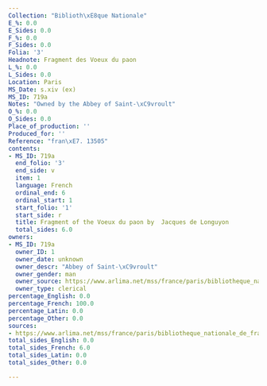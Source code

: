 ```yaml
---
Collection: "Biblioth\xE8que Nationale"
E_%: 0.0
E_Sides: 0.0
F_%: 0.0
F_Sides: 0.0
Folia: '3'
Headnote: Fragment des Voeux du paon
L_%: 0.0
L_Sides: 0.0
Location: Paris
MS_Date: s.xiv (ex)
MS_ID: 719a
Notes: "Owned by the Abbey of Saint-\xC9vroult"
O_%: 0.0
O_Sides: 0.0
Place_of_production: ''
Produced_for: ''
Reference: "fran\xE7. 13505"
contents:
- MS_ID: 719a
  end_folio: '3'
  end_side: v
  item: 1
  language: French
  ordinal_end: 6
  ordinal_start: 1
  start_folio: '1'
  start_side: r
  title: Fragment of the Voeux du paon by  Jacques de Longuyon
  total_sides: 6.0
owners:
- MS_ID: 719a
  owner_ID: 1
  owner_date: unknown
  owner_descr: "Abbey of Saint-\xC9vroult"
  owner_gender: man
  owner_source: https://www.arlima.net/mss/france/paris/bibliotheque_nationale_de_france/francais/13505.html
  owner_type: clerical
percentage_English: 0.0
percentage_French: 100.0
percentage_Latin: 0.0
percentage_Other: 0.0
sources:
- https://www.arlima.net/mss/france/paris/bibliotheque_nationale_de_france/francais/13505.html
total_sides_English: 0.0
total_sides_French: 6.0
total_sides_Latin: 0.0
total_sides_Other: 0.0

---
```

